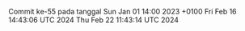 Commit ke-55 pada tanggal Sun Jan 01 14:00 2023 +0100
Fri Feb 16 14:43:06 UTC 2024
Thu Feb 22 11:43:14 UTC 2024
